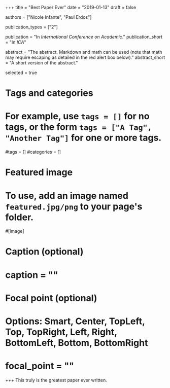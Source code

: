 +++
title = "Best Paper Ever"
date = "2019-01-13"
draft = false

authors = ["Nicole Infante",  "Paul Erdos"]

publication_types = ["2"]

publication = "In *International Conference on Academic*."
publication_short = "In *ICA*"

abstract = "The abstract. Markdown and math can be used (note that math may require escaping as detailed in the red alert box below)."
abstract_short = "A short version of the abstract."

selected = true

# Tags and categories
# For example, use `tags = []` for no tags, or the form `tags = ["A Tag", "Another Tag"]` for one or more tags.
#tags = []
#categories = []

# Featured image
# To use, add an image named `featured.jpg/png` to your page's folder.
#[image]
  # Caption (optional)
#  caption = ""

  # Focal point (optional)
  # Options: Smart, Center, TopLeft, Top, TopRight, Left, Right, BottomLeft, Bottom, BottomRight
#  focal_point = ""
+++
This truly is the greatest paper ever written.
